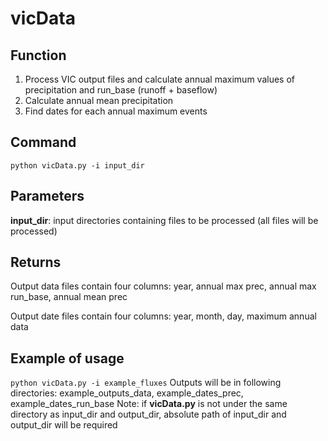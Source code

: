 # vicData
Function
---------
1. Process VIC output files and calculate annual maximum values of precipitation and run_base (runoff + baseflow)
2. Calculate annual mean precipitation
3. Find dates for each annual maximum events

Command
---------
`python vicData.py -i input_dir`

Parameters
---------
**input_dir**: input directories containing files to be processed (all files will be processed)

Returns
---------
Output data files contain four columns: year, annual max prec, annual max run_base, annual mean prec

Output date files contain four columns: year, month, day, maximum annual data

Example of usage
---------
`python vicData.py -i example_fluxes`
Outputs will be in following directories: example_outputs_data, example_dates_prec, example_dates_run_base
Note: if **vicData.py** is not under the same directory as input_dir and output_dir, absolute 
	  path of input_dir and output_dir will be required
